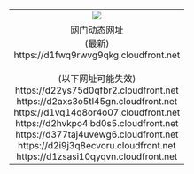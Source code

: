 ﻿<table>
  <tr></tr>
  <tr><td colspan=2 align=center><img src="https://d1fwq9rwvg9qkg.cloudfront.net/Up/oGate.jpg" /></td></tr>
  <tr><td colspan=2 align=center>网门动态网址<br/>(最新)
<br>https://d1fwq9rwvg9qkg.cloudfront.net
<br/><br/>(以下网址可能失效)
<br>https://d22ys75d0qfbr2.cloudfront.net
<br>https://d2axs3o5tl45gn.cloudfront.net
<br>https://d1vq14q8or4o07.cloudfront.net
<br>https://d2hvkpo4ibd0s5.cloudfront.net
<br>https://d377taj4uvewg6.cloudfront.net
<br>https://d2i9j3q8ecvoru.cloudfront.net
<br>https://d1zsasi10qyqvn.cloudfront.net
    </td>
  </tr>
</table>
